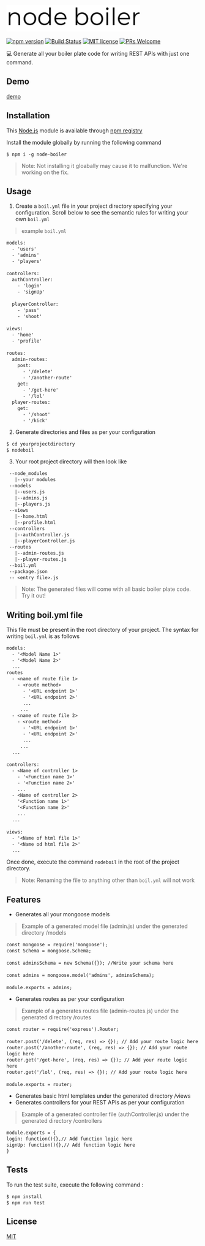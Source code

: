 <img src="./assets/logo.png" width="350" title="Node Boiler">

[![npm version](https://badge.fury.io/js/node-boiler.svg)](https://www.npmjs.com/package/node-boiler) [![Build Status](https://travis-ci.org/mayankshah1607/node-boiler.svg?branch=master)](https://travis-ci.org/mayankshah1607/node-boiler) [![MIT license](https://img.shields.io/badge/License-MIT-blue.svg)](https://github.com/mayankshah1607/node-boiler/edit/master/LICENSE) [![PRs Welcome](https://img.shields.io/badge/PRs-welcome-brightgreen.svg?style=flat-square)](http://makeapullrequest.com)

:computer: Generate all your boiler plate code for writing REST APIs with just one command.

## Demo

[demo]('./assets/demo.gif)

## Installation

This [Node.js](https://nodejs.org/en/) module is available through [npm registry](https://www.npmjs.com/package/node-boiler)

Install the module globally by running the following command
```
$ npm i -g node-boiler
```
> Note: Not installing it gloabally may cause it to malfunction. We're working on the fix.

## Usage

1. Create a `boil.yml` file in your project directory specifying your configuration. Scroll below to see the semantic rules for writing your own `boil.yml` 
> example `boil.yml`

```
models:
  - 'users'
  - 'admins'
  - 'players'

controllers:
  authController:
    - 'login'
    - 'signUp'

  playerController:
    - 'pass'
    - 'shoot'

views:
  - 'home'
  - 'profile' 

routes:
  admin-routes:
    post:
      - '/delete'
      - '/another-route'
    get:
      - '/get-here'
      - '/lol'
  player-routes:
    get:
      - '/shoot'
      - '/kick'
```

2. Generate directories and files as per your configuration

```
$ cd yourprojectdirectory
$ nodeboil
```

3. Your root project directory will then look like

```
 --node_modules
   |--your modules
 --models
   |--users.js
   |--admins.js
   |--players.js
 --views
   |--home.html
   |--profile.html
 --controllers
   |--authController.js
   |--playerController.js
 --routes
   |--admin-routes.js
   |--player-routes.js
 --boil.yml
 --package.json
 -- <entry file>.js
```
> Note: The generated files will come with all basic boiler plate code. Try it out!

## Writing boil.yml file

This file must be present in the root directory of your project. The syntax for writing `boil.yml` is as follows

```
models:
  - '<Model Name 1>'
  - '<Model Name 2>'
  ...
routes
  - <name of route file 1>
    - <route method>
      - '<URL endpoint 1>'
      - '<URL endpoint 2>'
      ...
     ...
  - <name of route file 2>
    - <route method>
      - '<URL endpoint 1>'
      - '<URL endpoint 2>'
      ...
     ...
  ...
  
controllers:
  - <Name of controller 1>
    - '<Function name 1>'
    - '<Function name 2>'
    ...
  - <Name of controller 2>
    '<Function name 1>'
    '<Function name 2>'
    ...
  ...

views:
  - '<Name of html file 1>'
  - '<Name od html file 2>'
  ...
```
Once done, execute the command ```nodeboil``` in the root of the project directory.
> Note: Renaming the file to anything other than `boil.yml` will not work

## Features
* Generates all your mongoose models
> Example of a generated model file (admin.js) under the generated directory /models
```
const mongoose = require('mongoose');
const Schema = mongoose.Schema;
        
const adminsSchema = new Schema({}); //Write your schema here
        
const admins = mongoose.model('admins', adminsSchema); 
     
module.exports = admins;
```

* Generates routes as per your configuration
> Example of a generates routes file (admin-routes.js) under the generated directory /routes
```
const router = require('express').Router;

router.post('/delete', (req, res) => {}); // Add your route logic here
router.post('/another-route', (req, res) => {}); // Add your route logic here
router.get('/get-here', (req, res) => {}); // Add your route logic here
router.get('/lol', (req, res) => {}); // Add your route logic here

module.exports = router;
```

* Generates basic html templates under the generated directory /views
* Generates controllers for your REST APIs as per your configuration
> Example of a generated controller file (authController.js) under the generated directory /controllers
```
module.exports = {
login: function(){},// Add function logic here
signUp: function(){},// Add function logic here
}
```

## Tests
To run the test suite, execute the following command :
```
$ npm install
$ npm run test
```

## License
[MIT](https://github.com/mayankshah1607/node-boiler/blob/master/LICENSE)
